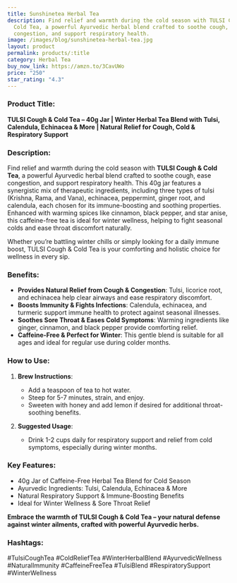 ```yaml
---
title: Sunshinetea Herbal Tea
description: Find relief and warmth during the cold season with TULSI Cough &
  Cold Tea, a powerful Ayurvedic herbal blend crafted to soothe cough, ease
  congestion, and support respiratory health.
image: /images/blog/sunshinetea-herbal-tea.jpg
layout: product
permalink: products/:title
category: Herbal Tea
buy_now_link: https://amzn.to/3CavUWo
price: "250"
star_rating: "4.3"
---
```

### Product Title:
**TULSI Cough & Cold Tea – 40g Jar | Winter Herbal Tea Blend with Tulsi, Calendula, Echinacea & More | Natural Relief for Cough, Cold & Respiratory Support**

### Description:
Find relief and warmth during the cold season with **TULSI Cough & Cold Tea**, a powerful Ayurvedic herbal blend crafted to soothe cough, ease congestion, and support respiratory health. This 40g jar features a synergistic mix of therapeutic ingredients, including three types of tulsi (Krishna, Rama, and Vana), echinacea, peppermint, ginger root, and calendula, each chosen for its immune-boosting and soothing properties. Enhanced with warming spices like cinnamon, black pepper, and star anise, this caffeine-free tea is ideal for winter wellness, helping to fight seasonal colds and ease throat discomfort naturally.

Whether you’re battling winter chills or simply looking for a daily immune boost, TULSI Cough & Cold Tea is your comforting and holistic choice for wellness in every sip.

### Benefits:
- **Provides Natural Relief from Cough & Congestion**: Tulsi, licorice root, and echinacea help clear airways and ease respiratory discomfort.
- **Boosts Immunity & Fights Infections**: Calendula, echinacea, and turmeric support immune health to protect against seasonal illnesses.
- **Soothes Sore Throat & Eases Cold Symptoms**: Warming ingredients like ginger, cinnamon, and black pepper provide comforting relief.
- **Caffeine-Free & Perfect for Winter**: This gentle blend is suitable for all ages and ideal for regular use during colder months.

### How to Use:
1. **Brew Instructions**:
   - Add a teaspoon of tea to hot water.
   - Steep for 5-7 minutes, strain, and enjoy.
   - Sweeten with honey and add lemon if desired for additional throat-soothing benefits.

2. **Suggested Usage**:
   - Drink 1-2 cups daily for respiratory support and relief from cold symptoms, especially during winter months.

### Key Features:
- 40g Jar of Caffeine-Free Herbal Tea Blend for Cold Season
- Ayurvedic Ingredients: Tulsi, Calendula, Echinacea & More
- Natural Respiratory Support & Immune-Boosting Benefits
- Ideal for Winter Wellness & Sore Throat Relief

**Embrace the warmth of TULSI Cough & Cold Tea – your natural defense against winter ailments, crafted with powerful Ayurvedic herbs.**

### Hashtags:
#TulsiCoughTea #ColdReliefTea #WinterHerbalBlend #AyurvedicWellness #NaturalImmunity #CaffeineFreeTea #TulsiBlend #RespiratorySupport #WinterWellness
